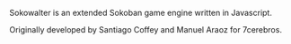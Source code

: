 Sokowalter is an extended Sokoban game engine written in Javascript.

Originally developed by Santiago Coffey and Manuel Araoz for 7cerebros.
